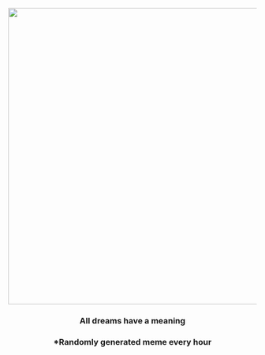 <p align="center">
        <img src="https://i.redd.it/o66erf1wz7191.png" width="600" height="600">
        </p>
        <h3 align="center">All dreams have a meaning</h3>
        <h3 align="center">*Randomly generated meme every hour</h3>
    